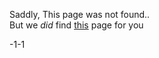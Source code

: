 Saddly, This page was not found..<br>
But we *did* find [this](https://jonnygamer.github.io/404/almost-found) page for you

-1-1
